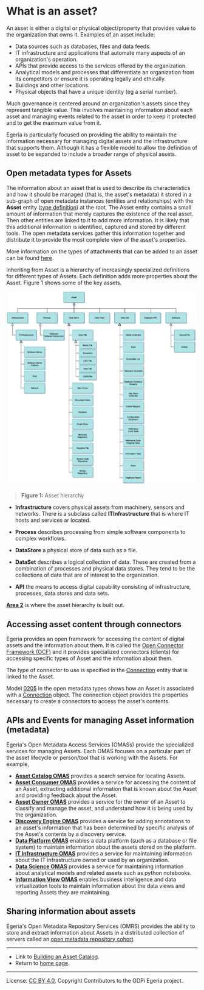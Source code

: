 <!-- SPDX-License-Identifier: CC-BY-4.0 -->
<!-- Copyright Contributors to the ODPi Egeria project. -->

# What is an asset?

An asset is either a digital or physical object/property that provides value to the
organization that owns it.  Examples of an asset include:

* Data sources such as databases, files and data feeds.
* IT infrastructure and applications that automate many aspects of an organization's operation.
* APIs that provide access to the services offered by the organization.
* Analytical models and processes that differentiate an organization from its competitors or ensure it is operating legally and ethically.
* Buildings and other locations.
* Physical objects that have a unique identity (eg a serial number).

Much governance is centered around an organization's assets since they
represent tangible value.  This involves maintaining information about each asset
and managing events related to the asset in order to keep it
protected and to get the maximum value from it.

Egeria is particularly focused on providing the ability to maintain the
information necessary for managing digital assets and the infrastructure that supports them.
Although it has a flexible model to allow
the definition of asset to be expanded to include a broader range of physical assets.

## Open metadata types for Assets

The information about an asset that is used to describe its characteristics and how it should be managed
(that is, the asset's metadata) it stored in a sub-graph of open metadata instances (entities and relationships)
with the **Asset** entity
([type definition](../../../../../open-metadata-publication/website/open-metadata-types/0010-Base-Model.md))
at the root.  The Asset entity contains a small amount of information that merely captures the
existence of the real asset.  Then other entities are linked to it to add more information.
It is likely that this additional information is identified, captured and stored by different
tools. The open metadata services gather this information together and distribute it to provide
the most complete view of the asset's properties.

More information on the types of attachments that can be added to an asset can be found [here](../attachments).

Inheriting from Asset is a hierarchy of increasingly specialized definitions
for different types of Assets.  Each definition adds more properties
about the Asset.  Figure 1 shows some of the key assets.

![Figure 1](asset-hierarchy.png#pagewidth)
> **Figure 1:** Asset hierarchy

* **Infrastructure** covers physical assets from machinery, sensors and networks.
There is a subclass called **ITInfrastructure** that is where IT hosts and
services ar located.

* **Process** describes processing from simple software components to
complex workflows.

* **DataStore** a physical store of data such as a file.

* **DataSet** describes a logical collection of data.  These are created
from a combination of processes and physical data stores.
They tend to be the collections of data that are of interest to the
organization.

* **API** the means to access digital capability consisting of infrastructure,
processes, data stores and data sets.

**[Area 2](../../../../../open-metadata-publication/website/open-metadata-types/Area-2-models.md)** is where the asset
hierarchy is built out.


## Accessing asset content through connectors

Egeria provides an open framework for accessing the content of digital assets and the
information about them.
It is called the [Open Connector Framework (OCF)](../../../../frameworks/open-connector-framework/README.md)
and it provides specialized connectors (clients) for accessing specific types of Asset
and the information about them.

The type of connector to use is specified in the [Connection](../../../../frameworks/open-connector-framework/docs/concepts/connection.md)
entity that is linked to the Asset.

Model [0205](../../../../../open-metadata-publication/website/open-metadata-types/0205-Connection-Linkage.md)
in the open metadata types shows how
an Asset is associated with a [Connection](../../../../frameworks/open-connector-framework/docs/concepts/connection.md) object.
The connection object provides the properties necessary to create a connectors to access the asset's contents.



## APIs and Events for managing Asset information (metadata)

Egeria's Open Metadata Access Services (OMASs) provide the specialized services for
managing Assets.  Each OMAS focuses on a particular part of the asset lifecycle or
person/tool that is working with the Assets.  For example,

* **[Asset Catalog OMAS](../../../asset-catalog/README.md)** provides a search service for locating Assets.
* **[Asset Consumer OMAS](../../../asset-consumer/README.md)** provides a service for accessing the content of an Asset,
extracting additional information that is known about the Asset and providing feedback about the Asset.
* **[Asset Owner OMAS](../../../asset-owner/README.md)** provides a service for the owner of an Asset
to classify and manage the asset, and understand how it is being used by the organization.
* **[Discovery Engine OMAS](../../../discovery-engine/README.md)** provides a service for adding annotations to an
asset's information that has been determined by specific analysis of the Asset's contents by a discovery service.
* **[Data Platform OMAS](../../../data-platform/README.md)** enables
a data platform (such as a database or file system) to maintain information about the assets stored on the platform.
* **[IT Infrastructure OMAS](../../../it-infrastructure/README.md)** provides
a service for maintaining information about the IT infrastructure owned or used by an organization.
* **[Data Science OMAS](../../../data-science/README.md)** provides a service for maintaining information
about analytical models and related assets such as python notebooks.
* **[Information View OMAS](../../../information-view/README.md)**
enables business intelligence and data virtualization tools to maintain information about the data views and reporting Assets they are maintaining.



## Sharing information about assets

Egeria's Open Metadata Repository Services (OMRS) provides the ability to store and extract information about
Assets in a distributed collection of servers called an
[open metadata repository cohort](../../../../repository-services/docs/open-metadata-repository-cohort.md).

----

* Link to [Building an Asset Catalog](../../../../../open-metadata-publication/website/cataloging-assets).
* Return to [home page](../../../../../index.md).

----
License: [CC BY 4.0](https://creativecommons.org/licenses/by/4.0/),
Copyright Contributors to the ODPi Egeria project.